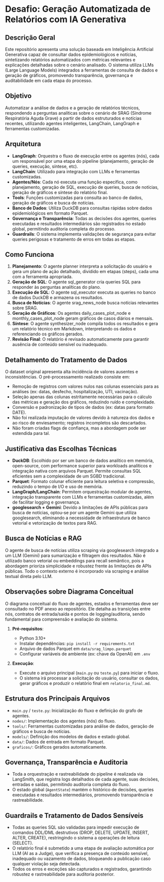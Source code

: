 # Desafio: Geração Automatizada de Relatórios com IA Generativa

## Descrição Geral

Este repositório apresenta uma solução baseada em Inteligência Artificial Generativa capaz de consultar dados epidemiológicos e notícias, sintetizando relatórios automatizados com métricas relevantes e explicações detalhadas sobre o cenário analisado. O sistema utiliza LLMs (Large Language Models) integrados a ferramentas de consulta de dados e geração de gráficos, promovendo transparência, governança e auditabilidade em cada etapa do processo.

## Objetivo

Automatizar a análise de dados e a geração de relatórios técnicos, respondendo a perguntas analíticas sobre o cenário de SRAG (Síndrome Respiratória Aguda Grave) a partir de dados estruturados e notícias recentes, utilizando agentes inteligentes, LangChain, LangGraph e ferramentas customizadas.

## Arquitetura

- **LangGraph**: Orquestra o fluxo de execução entre os agentes (nós), cada um responsável por uma etapa do pipeline (planejamento, geração de queries, execução, síntese, etc).
- **LangChain**: Utilizado para integração com LLMs e ferramentas customizadas.
- **Agentes/Nós**: Cada nó executa uma função específica, como planejamento, geração de SQL, execução de queries, busca de notícias, geração de gráficos e síntese do relatório final.
- **Tools**: Funções customizadas para consulta ao banco de dados, geração de gráficos e busca de notícias.
- **Banco de Dados**: Utiliza DuckDB para consultas rápidas sobre dados epidemiológicos em formato Parquet.
- **Governança e Transparência**: Todas as decisões dos agentes, queries executadas e resultados intermediários são registrados no estado global, permitindo auditoria completa do processo.
- **Guardrails**: O sistema implementa validações de segurança para evitar queries perigosas e tratamento de erros em todas as etapas.

## Como Funciona

1. **Planejamento**: O agente planner interpreta a solicitação do usuário e gera um plano de ação detalhado, dividido em etapas (steps), cada uma com a ferramenta apropriada.
2. **Geração de SQL**: O agente sql_generator cria queries SQL para responder às perguntas analíticas do plano.
3. **Execução de SQL**: O agente sql_executor executa as queries no banco de dados DuckDB e armazena os resultados.
4. **Busca de Notícias**: O agente srag_news_node busca notícias relevantes sobre SRAG.
5. **Geração de Gráficos**: Os agentes daily_cases_plot_node e monthly_cases_plot_node geram gráficos de casos diários e mensais.
6. **Síntese**: O agente synthesizer_node compila todos os resultados e gera um relatório técnico em Markdown, interpretando os dados e referenciando os gráficos gerados.
7. **Revisão Final**: O relatório é revisado automaticamente para garantir ausência de conteúdo sensível ou inadequado.


## Detalhamento do Tratamento de Dados

O dataset original apresenta alta incidência de valores ausentes e inconsistências. O pré-processamento realizado consiste em:
- Remoção de registros com valores nulos nas colunas essenciais para as análises (ex: datas, desfecho, hospitalização, UTI, vacinação).
- Seleção apenas das colunas estritamente necessárias para o cálculo das métricas e geração dos gráficos, reduzindo ruído e complexidade.
- Conversão e padronização de tipos de dados (ex: datas para formato DATE).
- Não foi realizada imputação de valores devido à natureza dos dados e ao risco de enviesamento; registros incompletos são descartados.
- Não foram criadas flags de confiança, mas a abordagem pode ser estendida para tal.

## Justificativa das Escolhas Técnicas

- **DuckDB**: Escolhido por ser um banco de dados analítico em memória, open-source, com performance superior para workloads analíticos e integração nativa com arquivos Parquet. Permite consultas SQL eficientes sem a complexidade de um SGBD tradicional.
- **Parquet**: Formato colunar eficiente para leitura seletiva e compressão, reduzindo o tempo de I/O e uso de memória.
- **LangGraph/LangChain**: Permitem orquestração modular de agentes, integração transparente com LLMs e ferramentas customizadas, além de facilitar logging e governança.
- **googlesearch + Gemini**: Devido a limitações de APIs públicas para busca de notícias, optou-se por um agente Gemini que utiliza googlesearch, eliminando a necessidade de infraestrutura de banco vetorial e vetorização de textos para RAG.

## Busca de Notícias e RAG

O agente de busca de notícias utiliza scraping via googlesearch integrado a um LLM (Gemini) para sumarização e filtragem dos resultados. Não é utilizado banco vetorial ou embeddings para recall semântico, pois a abordagem prioriza simplicidade e robustez frente às limitações de APIs públicas. Todo o contexto externo é incorporado via scraping e análise textual direta pelo LLM.

## Observações sobre Diagrama Conceitual

O diagrama conceitual do fluxo de agentes, estados e ferramentas deve ser consultado no PDF anexo ao repositório. Ele detalha as transições entre nós, contratos de entrada/saída e pontos de logging/auditoria, sendo fundamental para compreensão e avaliação do sistema.

1. **Pré-requisitos**:
   - Python 3.10+
   - Instalar dependências: `pip install -r requirements.txt`
   - Arquivo de dados Parquet em `data/srag_limpo.parquet`
   - Configurar variáveis de ambiente (ex: chave da OpenAI) em `.env`

2. **Execução**:
   - Execute o arquivo principal (`main.py` ou `teste.py`) para iniciar o fluxo.
   - O sistema irá processar a solicitação do usuário, consultar os dados, gerar gráficos e produzir o relatório final em `relatorio_final.md`.

## Estrutura dos Principais Arquivos

- `main.py` / `teste.py`: Inicialização do fluxo e definição do grafo de agentes.
- `nodes/`: Implementação dos agentes (nós) do fluxo.
- `tools/`: Ferramentas customizadas para análise de dados, geração de gráficos e busca de notícias.
- `models/`: Definição dos modelos de dados e estado global.
- `data/`: Dados de entrada em formato Parquet.
- `graficos/`: Gráficos gerados automaticamente.


## Governança, Transparência e Auditoria

- Toda a orquestração e rastreabilidade do pipeline é realizada via LangSmith, que registra logs detalhados de cada agente, suas decisões, entradas e saídas, permitindo auditoria completa do fluxo.
- O estado global (`AgentState`) mantém o histórico de decisões, queries executadas e resultados intermediários, promovendo transparência e rastreabilidade.


## Guardrails e Tratamento de Dados Sensíveis

- Todas as queries SQL são validadas para impedir execução de comandos DDL/DML destrutivos (DROP, DELETE, UPDATE, INSERT, ALTER, CREATE), restringindo o sistema a operações de leitura (SELECT).
- O relatório final é submetido a uma etapa de avaliação automática por LLM (AI as a Judge), que verifica a presença de conteúdo sensível, inadequado ou vazamento de dados, bloqueando a publicação caso qualquer violação seja detectada.
- Todos os erros e exceções são capturados e registrados, garantindo robustez e rastreabilidade para auditoria posterior.
